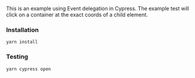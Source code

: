 This is an example using Event delegation in Cypress. The example test will click on a container at the exact coords of a child element.

### Installation

```
yarn install
```

### Testing

```
yarn cypress open
```
